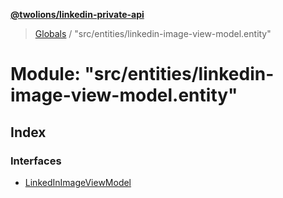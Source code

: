 **[@twolions/linkedin-private-api](../README.md)**

> [Globals](../globals.md) / "src/entities/linkedin-image-view-model.entity"

# Module: "src/entities/linkedin-image-view-model.entity"

## Index

### Interfaces

* [LinkedInImageViewModel](../interfaces/_src_entities_linkedin_image_view_model_entity_.linkedinimageviewmodel.md)
